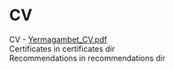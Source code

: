 # CV
CV - [Yermagambet_CV.pdf](https://github.com/rassylya/CV/files/11169935/Yermagambet_CV.pdf)\
Certificates in certificates dir \
Recommendations in recommendations dir 

